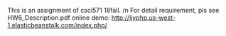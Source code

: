 This is an assignment of csci571 18fall.
/n For detail requirement, pls see HW6_Description.pdf
online demo: http://ljyphp.us-west-1.elasticbeanstalk.com/index.php/



